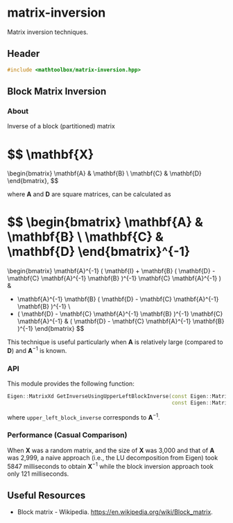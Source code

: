 # matrix-inversion

Matrix inversion techniques.

## Header

```cpp
#include <mathtoolbox/matrix-inversion.hpp>
```

## Block Matrix Inversion

### About

Inverse of a block (partitioned) matrix

$$
\mathbf{X}
=
\begin{bmatrix}
  \mathbf{A} & \mathbf{B} \\
  \mathbf{C} & \mathbf{D}
\end{bmatrix},
$$

where $\mathbf{A}$ and $\mathbf{D}$ are square matrices, can be calculated as

$$
\begin{bmatrix}
  \mathbf{A} & \mathbf{B} \\
  \mathbf{C} & \mathbf{D}
\end{bmatrix}^{-1}
=
\begin{bmatrix}
  \mathbf{A}^{-1} ( \mathbf{I} + \mathbf{B} ( \mathbf{D} - \mathbf{C} \mathbf{A}^{-1} \mathbf{B} )^{-1} \mathbf{C} \mathbf{A}^{-1} ) &
  - \mathbf{A}^{-1} \mathbf{B} ( \mathbf{D} - \mathbf{C} \mathbf{A}^{-1} \mathbf{B} )^{-1} \\
  - ( \mathbf{D} - \mathbf{C} \mathbf{A}^{-1} \mathbf{B} )^{-1} \mathbf{C} \mathbf{A}^{-1} &
  ( \mathbf{D} - \mathbf{C} \mathbf{A}^{-1} \mathbf{B} )^{-1}
\end{bmatrix}
$$

This technique is useful particularly when $\mathbf{A}$ is relatively large (compared to $\mathbf{D}$) and $\mathbf{A}^{-1}$ is known.

### API

This module provides the following function:
```cpp
Eigen::MatrixXd GetInverseUsingUpperLeftBlockInverse(const Eigen::MatrixXd& matrix,
                                                     const Eigen::MatrixXd& upper_left_block_inverse);
```
where `upper_left_block_inverse` corresponds to $\mathbf{A}^{-1}$.

### Performance (Casual Comparison)

When $\mathbf{X}$ was a random matrix, and the size of $\mathbf{X}$ was 3,000 and that of $\mathbf{A}$ was 2,999, a naive approach (i.e., the LU decomposition from Eigen) took 5847 milliseconds to obtain $\mathbf{X}^{-1}$ while the block inversion approach took only 121 milliseconds.

## Useful Resources

- Block matrix - Wikipedia. <https://en.wikipedia.org/wiki/Block_matrix>.
